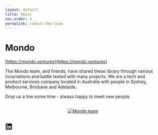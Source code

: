```yaml
---
layout: default
title: About
nav_order: 4
permalink: /about-the-team
---
```


# Mondo
[https://mondo.ventures](https://mondo.ventures)

The Mondo team, and friends, have shared these library through various incarnations and battle tested with many projects. We are a tech and product services company located in Australia with people in Sydney, Melbourne, Brisbane and Adelaide.

Drop us a line some time - always happy to meet new people.


<p style="text-align: center; padding: 16px 0">
    <a href="https://mondo.ventures/about/" target="_blank"><img src="https://mondo.ventures/wp-content/uploads/2023/02/Mondo-AGM-2022-2-scaled.jpg" alt="Mondo team" style="max-height: 400px"/></a>
</p>



<a href="https://www.linkedin.com/company/mondo-ventures" title="Mondo on LinkedIn" target="_blank">
    <svg viewBox="0 0 24 24" width="24px" height="24px" x="0" y="0" preserveAspectRatio="xMinYMin meet" class="social-icon">
        <g style="fill: currentColor" class="solid-icon">
            <rect x="-0.003" style="fill:none;" width="24" height="24"></rect>
            <path style="" d="M20,2h-16c-1.1,0-2,0.9-2,2v16c0,1.1,0.9,2,2,2h16c1.1,0,2-0.9,2-2V4C22,2.9,21.1,2,20,2zM8,19h-3v-9h3V19zM6.5,8.8C5.5,8.8,4.7,8,4.7,7s0.8-1.8,1.8-1.8S8.3,6,8.3,7S7.5,8.8,6.5,8.8zM19,19h-3v-4c0-1.4-0.6-2-1.5-2c-1.1,0-1.5,0.8-1.5,2.2V19h-3v-9h2.9v1.1c0.5-0.7,1.4-1.3,2.6-1.3c2.3,0,3.5,1.1,3.5,3.7V19z"></path>
        </g>
    </svg>
</a>
